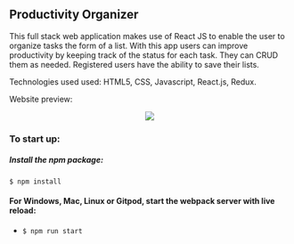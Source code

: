 ## Productivity Organizer

This full stack web application makes use of React JS to enable the user to organize tasks the form of a list. With this app users can improve productivity by keeping track of the status for each task. They can CRUD them as needed. Registered users have the ability to save their lists.

Technologies used used: HTML5, CSS, Javascript, React.js, Redux.

Website preview:

<p align="center">
<a href="https://www.loom.com/share/296f7a1f9cb549dcab8eefd5f05cebb1"><img src="https://media.giphy.com/media/dnFJ8lafmDQpnFhx85/giphy.gif" /></a>
</p>

### To start up:

##### Install the npm package:
```
$ npm install
```

#### For Windows, Mac, Linux or Gitpod, start the webpack server with live reload:
- `$ npm run start`

